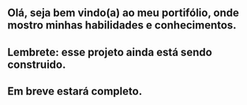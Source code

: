 ## Olá, seja bem vindo(a) ao meu portifólio, onde mostro minhas habilidades e conhecimentos.
## Lembrete: esse projeto ainda está  sendo construido.
## Em breve estará completo.
